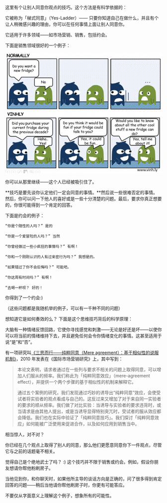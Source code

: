 这里有个让别人同意你观点的技巧。这个方法是有科学依据的：

它被称为「梯式同意」（Yes-Ladder）—— 只要你知道自己在做什么，并且有个让人稍微感兴趣的理由，你可以在任何事情上面让别人同意你。

它适用于许多领域——如市场营销、销售，包括约会。

下面是销售领域很好的一个例子：

![](img/Yes-Ladder.jpg)

你可以从那里继续——这个人已经被吸引住了。

**技巧是要先谈你认定他们一定会同意的事情。**然后说一些很难否定的事情。然后，你可以问一下他人的喜好或是一些十分清楚的问题。最后，要求你真正想要的，你很可能得到一个肯定的回答。

下面是约会的例子：

```
“你是个随性的人吗？” 是的

“你是一个爱冒险的人吗？” 当然

“你曾经做过一些小疯狂的事情吗？” 有啊！

“你和一个刚刚认识的人有过亲密行为吗？” 我想是的。

“如果错过了你不会后悔吗？” 可能吧。

“你这周有时间吗？” 有啊！

“去喝一杯呗？ 好的！
```

你得到了一个约会:)

（这些问题都是我随机举的例子，可以有一千种不同的问题）

想知道它是如何奏效的么？ 下面是这个思维技巧背后的科学原理：

大脑有一种情绪反馈回路，它使你寻找感觉和刺激——无论是好还是坏——以使你可以将当前的情绪维持下去，并且避免任何会令你情绪变化的事情。这甚至适用于说“是”和“否”。

有一项研究叫[《三思而行——纯粹同意（Mere agreement）：基于相似性的说服机制》](http://www.sciencedirect.com/science/article/pii/S0167811610000182)，2010 年发表在《国际市场营销研究》上，其中写到：

> 本论文表明，请求者通过在一些列与要求不相关的问题上取得同意，可以增加人们服从的频率。我们称此为「纯粹同意效应」（mere-agreement effect），并提供一个两个步骤的基于相似性的机制来解释它。
>
> 通过五个案例的研究，我们发现通过巧妙的诱导出“纯粹同意”效应，会使受试者将实验者的观点看成与自己的。这反过来又增加了对于来自同一实验者的要求的顺从频率。我们做了对比实验：当诱导与实验者的要求违背时，或当请求是由其他人提出，或是当诱导显得特别突兀时，受试者的服从效应都会降低。我们也在实际中验证了「纯粹同意技巧」。我们探讨「纯粹同意效应」如何能被广泛使用来促进合作，以及如何应用到销售当中。

相当惊人，对不对？

你已经在几个观点上取得了别人的同意，那么他们更愿意同意你下一件观点，尽管它与之前的话题毫不相关。

觉得自己是个绝地武士了吗？ :) 这个技巧并不限于销售或约会。例如，假设你朋友想请你帮他粉刷房子。

当他见到你，和你聊天时，如果他所主导的谈话方向是正确的，问了很多得到肯定回答的问题——稍后当他请你帮他刷房子时，你更有可能答应。

不要仅从字面意义上理解这个例子，想象所有的可能性。
